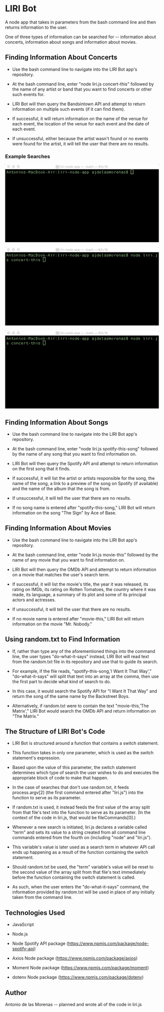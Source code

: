 # LIRI Bot

A node app that takes in parameters from the bash command line and then returns information to the user.

One of three types of information can be searched for -- information about concerts, information about songs and information about movies.

## Finding Information About Concerts

* Use the bash command line to navigate into the LIRI Bot app's repository.

* At the bash command line, enter "node liri.js concert-this" followed by the name of any artist or band that you want to find concerts or other such events for.

* LIRI Bot will then query the Bandsintown API and attempt to return information on multiple such events (if it can find them).

* If successful, it will return information on the name of the venue for each event, the location of the venue for each event and the date of each event.

* If unsuccessful, either because the artist wasn't found or no events were found for the artist, it will tell the user that there are no results.

### Example Searches

![](/assets/images/concert-search-1.gif)


![](/assets/images/concert-search-2.gif)


![](/assets/images/concert-search-3.gif)

## Finding Information About Songs

* Use the bash command line to navigate into the LIRI Bot app's repository.

* At the bash command line, enter "node liri.js spotify-this-song" followed by the name of any song that you want to find information on.

* LIRI Bot will then query the Spotify API and attempt to return information on the first song that it finds.

* If successful, it will list the artist or artists responsible for the song, the name of the song, a link to a preview of the song on Spotify (if available) and the name of the album that the song is from.

* If unsuccessful, it will tell the user that there are no results.

* If no song name is entered after "spotify-this-song," LIRI Bot will return information on the song "The Sign" by Ace of Base.

## Finding Information About Movies

* Use the bash command line to navigate into the LIRI Bot app's repository.

* At the bash command line, enter "node liri.js movie-this" followed by the name of any movie that you want to find information on.

* LIRI Bot will then query the OMDb API and attempt to return information on a movie that matches the user's search term.

* If successful, it will list the movie's title, the year it was released, its rating on IMDb, its rating on Rotten Tomatoes, the country where it was made, its language, a summary of its plot and some of its principal actors and actresses.

* If unsuccessful, it will tell the user that there are no results.

* If no movie name is entered after "movie-this," LIRI Bot will return information on the movie "Mr. Nobody."

## Using random.txt to Find Information

* If, rather than type any of the aforementioned things into the command line, the user types "do-what-it-says" instead, LIRI Bot will read text from the random.txt file in its repository and use that to guide its search.

* For example, if the file reads, "spotify-this-song,'I Want It That Way'," "do-what-it-says" will split that text into an array at the comma, then use the first part to decide what kind of search to do.

* In this case, it would search the Spotify API for "I Want It That Way" and return the song of the same name by the Backstreet Boys.

* Alternatively, if random.txt were to contain the text "movie-this,'The Matrix'," LIRI Bot would search the OMDb API and return information on "The Matrix."

## The Structure of LIRI Bot's Code

* LIRI Bot is structured around a function that contains a switch statement.

* This function takes in only one parameter, which is used as the switch statement's expression.

* Based upon the value of this parameter, the switch statement determines which type of search the user wishes to do and executes the appropriate block of code to make that happen.

* In the case of searches that don't use random.txt, it feeds process.argv[2] (the first command entered after "liri.js") into the function to serve as its parameter.

* If random.txt is used, it instead feeds the first value of the array split from that file's text into the function to serve as its parameter. (In the context of the code in liri.js, that would be fileCommands[0].)

* Whenever a new search is initiated, liri.js declares a variable called "term" and sets its value to a string created from all command line commands entered from the fourth on (including "node" and "liri.js").

* This variable's value is later used as a search term in whatever API call ends up happening as a result of the function containing the switch statement.

* Should random.txt be used, the "term" variable's value will be reset to the second value of the array split from that file's text immediately before the function containing the switch statement is called.

* As such, when the user enters the "do-what-it-says" command, the information provided by random.txt will be used in place of any initially taken from the command line.

## Technologies Used

* JavaScript

* Node.js

* Node Spotify API package (https://www.npmjs.com/package/node-spotify-api)

* Axios Node package (https://www.npmjs.com/package/axios)

* Moment Node package (https://www.npmjs.com/package/moment)

* dotenv Node package (https://www.npmjs.com/package/dotenv)

## Author

Antonio de las Morenas -- planned and wrote all of the code in liri.js